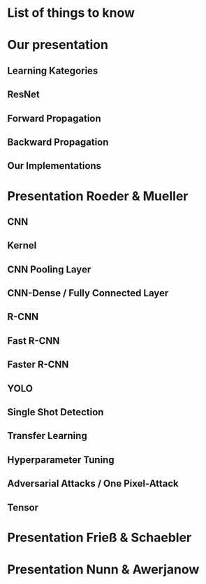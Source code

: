 # List of things to know

# Our presentation
## Learning Kategories
## ResNet
## Forward Propagation
## Backward Propagation
## Our Implementations

# Presentation Roeder & Mueller
## CNN
## Kernel
## CNN Pooling Layer
## CNN-Dense / Fully Connected Layer
## R-CNN
## Fast R-CNN
## Faster R-CNN
## YOLO
## Single Shot Detection
## Transfer Learning
## Hyperparameter Tuning
## Adversarial Attacks / One Pixel-Attack
## Tensor

# Presentation Frieß & Schaebler

# Presentation Nunn & Awerjanow